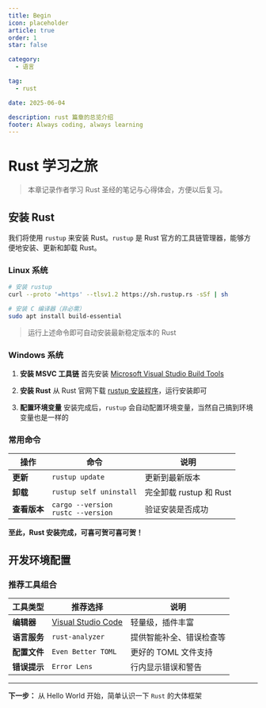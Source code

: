 ```yaml
---
title: Begin
icon: placeholder
article: true
order: 1
star: false

category:
  - 语言

tag:
  - rust

date: 2025-06-04

description: rust 篇章的总览介绍
footer: Always coding, always learning
---
```


<!-- more -->

# Rust 学习之旅

> 本章记录作者学习 Rust 圣经的笔记与心得体会，方便以后复习。

## 安装 Rust

我们将使用 `rustup` 来安装 Rust。`rustup` 是 Rust 官方的工具链管理器，能够方便地安装、更新和卸载 Rust。

### Linux 系统

```bash
# 安装 rustup
curl --proto '=https' --tlsv1.2 https://sh.rustup.rs -sSf | sh

# 安装 C 编译器（非必需）
sudo apt install build-essential
```

> 运行上述命令即可自动安装最新稳定版本的 Rust

### Windows 系统

1. **安装 MSVC 工具链**
   首先安装 [Microsoft Visual Studio Build Tools](https://learn.microsoft.com/en-us/visualstudio/install/install-visual-studio?view=vs-2022)

2. **安装 Rust**
   从 Rust 官网下载 [rustup 安装程序](https://rustup.rs/)，运行安装即可

3. **配置环境变量**
   安装完成后，`rustup` 会自动配置环境变量，当然自己搞到环境变量也是一样的

### 常用命令

| 操作 | 命令 | 说明 |
|------|------|------|
| **更新** | `rustup update` | 更新到最新版本 |
| **卸载** | `rustup self uninstall` | 完全卸载 rustup 和 Rust |
| **查看版本** | `cargo --version` <br> `rustc --version` | 验证安装是否成功 |


**至此，Rust 安装完成，可喜可贺可喜可贺！**

## 开发环境配置

### 推荐工具组合

| 工具类型 | 推荐选择 | 说明 |
|----------|----------|------|
| **编辑器** | [Visual Studio Code](https://code.visualstudio.com/) | 轻量级，插件丰富 |
| **语言服务** | `rust-analyzer` | 提供智能补全、错误检查等 |
| **配置文件** | `Even Better TOML` | 更好的 TOML 文件支持 |
| **错误提示** | `Error Lens` | 行内显示错误和警告 |

---

**下一步：** 从 Hello World 开始，简单认识一下 `Rust` 的大体框架
